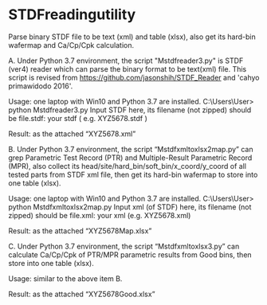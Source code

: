 # STDFreadingutility
Parse binary STDF file to be text (xml) and table (xlsx), also get its hard-bin wafermap and Ca/Cp/Cpk calculation.

A. Under Python 3.7 environment, the script "Mstdfreader3.py" is STDF (ver4) reader which can parse the binary format to be text(xml) file. This script is revised from https://github.com/jasonshih/STDF_Reader and 'cahyo primawidodo 2016'.

Usage: one laptop with Win10 and Python 3.7 are installed.
C:\Users\User> python Mstdfreader3.py
Input STDF here, its filename (not zipped) should be file.stdf:  your stdf ( e.g. XYZ5678.stdf ) 

Result: as the attached “XYZ5678.xml”

B. Under Python 3.7 environment, the script “Mstdfxmltoxlsx2map.py” can grep Parametric Test Record (PTR) and Multiple-Result Parametric Record (MPR), also collect its head/site/hard_bin/soft_bin/x_coord/y_coord of all tested parts from STDF xml file, then get its hard-bin wafermap to store into one table (xlsx).

Usage: one laptop with Win10 and Python 3.7 are installed.
C:\Users\User> python Mstdfxmltoxlsx2map.py
Input xml (of STDF) here, its filename (not zipped) should be file.xml:  your xml (e.g. XYZ5678.xml) 

Result: as the attached “XYZ5678Map.xlsx”

C. Under Python 3.7 environment, the script “Mstdfxmltoxlsx3.py” can calculate Ca/Cp/Cpk of PTR/MPR parametric results  from Good bins, then store into one table (xlsx).

Usage: similar to the above item B.

Result: as the attached “XYZ5678Good.xlsx”
